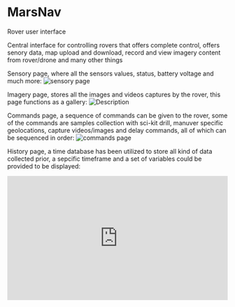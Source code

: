 # MarsNav
Rover user interface

Central interface for controlling rovers that offers complete control, offers senory data, map upload and download, record and view imagery content from rover/drone and many other things

Sensory page, where all the sensors values, status, battery voltage and much more: 
![sensory page](https://github.com/user-attachments/assets/6adcc194-4ed0-4c87-8ed4-241b1054998f)

Imagery page, stores all the images and videos captures by the rover, this page functions as a gallery: 
![Description](https://d1r1q7r2ajv1gn.cloudfront.net/m9sect%2Fpreview%2F60155668%2Fmain_large.gif?response-content-disposition=inline%3Bfilename%3D"main_large.gif"%3B&response-content-type=image%2Fgif&Expires=1723911450&Signature=JAVyrZCeeHAEFYmoc1KxxplG0gdZHQx8oRTPb-JcryYzJ7Y3ae75ux8SKoSUQUXeRuWmBL~CIbiX-hIQDBZlGgJLsTf4ElhmGL7RTDbygtpGqGzDEdbUFNUTRHb7nao3WjmzNKgpFM8cvBZ2yO9ym9skqoMXQkXxOKqYIr37BQEceUQS6tIZFkI3xL7uffhEUFan2vUV07649mJ3QAvWAeOLKaAomanPUCQ7BdWkKBlptnFBQKAdlvS02tX3CE8eZdoLkLC73zt0Z7X207iWU3fbaMmdhiU482csMxx1JECe5x4Yn9PK~WST55At4tpa~6CcoXuxMFSjl-IsV1MloA__&Key-Pair-Id=APKAJT5WQLLEOADKLHBQ)

Commands page, a sequence of commands can be given to the rover, some of the commands are samples collection with sci-kit drill, manuver specific geolocations, capture videos/images and delay commands, all of which can be sequenced in order:
![commands page](https://github.com/user-attachments/assets/5b0b3f28-bb23-4b7e-8b91-e37fb9fd86dc)

History page, a time database has been utilized to store all kind of data collected prior, a sepcific timeframe and a set of variables could be provided to be displayed:
<div style="position: relative; padding-bottom: 56.25%; height: 0;"><iframe src="https://jumpshare.com/embed/ebp4tNOJIF3b8CqNx8sk" frameborder="0" webkitallowfullscreen mozallowfullscreen allowfullscreen style="position: absolute; top: 0; left: 0; width: 100%; height: 100%;"></iframe></div>



